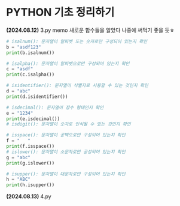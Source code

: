 # PYTHON 기초 정리하기

**(2024.08.12)**  3.py memo 새로운 함수들을 알았다 나중에 써먹기 좋을 듯ㅎ

```python
# isalnum(): 문자열이 알파벳 또는 숫자로만 구성되어 있는지 확인
b = "asdf123"
print(b.isalnum()) 

# isalpha(): 문자열이 알파벳으로만 구성되어 있는지 확인
c = "asdf"
print(c.isalpha())

# isidentifier(): 문자열이 식별자로 사용할 수 있는 것인지 확인
d = "abc"
print(d.isidentifier())

# isdecimal(): 문자열이 정수 형태인지 확인
e = "1234"
print(e.isdecimal())
# isdigit(): 문자열이 숫자로 인식될 수 있는 것인지 확인

# isspace(): 문자열이 공백으로만 구성되어 있는지 확인
f = "   "
print(f.isspace())
# islower(): 문자열이 소문자로만 궁성되어 있는지 확인
g = "abc"
print(g.islower())

# isupper(): 문자열이 대문자로만 구성되어 있는지 확인
h = "ABC"
print(h.isupper())
```

**(2024.08.13)** 4.py
